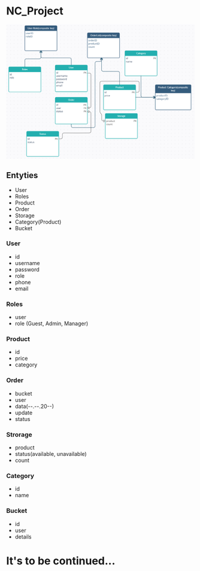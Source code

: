 # NC_Project

![Entyties](https://github.com/Aliluev/NC_Project/blob/main/Entyties.png)

## Entyties
* User
* Roles
* Product
* Order
* Storage
* Category(Product)
* Bucket

### User
* id
* username
* password
* role
* phone
* email

### Roles
* user
* role (Guest, Admin, Manager)

### Product 
* id
* price
* category

### Order
* bucket
* user
* data(--.--.20--)
* update
* status

### Strorage
* product
* status(available, unavailable)
* count

### Category
* id
* name 

### Bucket
* id
* user
* details



# It's to be continued...
